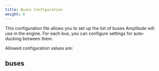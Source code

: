 ```yaml
---
title: Buses Configuration
weight: 6
---
```


This configuration file allows you to set up the list of buses Amplitude will use in the engine. For each bus, you can configure settings for auto-ducking between them.

Allowed configuration values are:

## buses